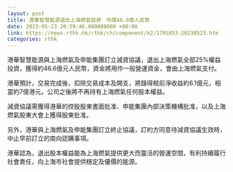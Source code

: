 ```yaml
---
layout: post
title: 港華智慧能源退出上海燃氣投資　作價46.6億人民幣
date: 2023-05-23 20:59:46.000000000 +08:00
link: https://news.rthk.hk/rthk/ch/component/k2/1701853-20230523.htm
categories: rthk
---
```


港華智慧能源與上海燃氣及申能集團訂立減資協議，退出上海燃氣全部25%權益投資，獲得約46.6億元人民幣，資金將用作一般營運資金，會由上海燃氣支付。

港華預計，交易完成後，扣除交易成本及開支，將錄得稅前淨收益約6.1億元，相當約7億港元。公司之後將不再持有上海燃氣任何股本權益。

減資協議需獲得港華的控股股東書面批准、申能集團內部決策機構批准，以及上海燃氣股東大會上獲得股東批准。

另外，港華與上海燃氣及申能集團訂立終止協議，訂約方同意待減資協議生效時，中止早前訂立的南向認購事項。

港華認為，退出股本權益能為上海燃氣提供更大而靈活的營運空間，有利持續履行社會責任，向上海市社會提供穩定及優價的能源。
